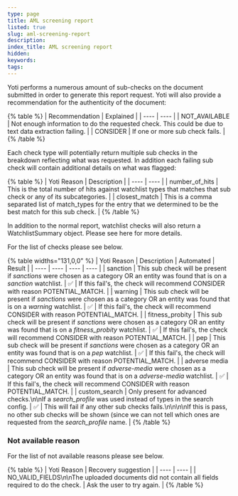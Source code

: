 ```yaml
---
type: page
title: AML screening report
listed: true
slug: aml-screening-report
description: 
index_title: AML screening report
hidden: 
keywords: 
tags: 
---
```


Yoti performs a numerous amount of sub-checks on the document submitted in order to generate this report request. Yoti will also provide a recommendation for the authenticity of the document:

{% table %}
| Recommendation | Explained | 
| ---- | ---- | 
| NOT_AVAILABLE | Not enough information to do the requested check. This could be due to text data extraction failing. | 
| CONSIDER | If one or more sub check fails. | 
{% /table %}

Each check type will potentially return multiple sub checks in the breakdown reflecting what was requested. In addition each failing sub check will contain additional details on what was flagged:

{% table %}
| Yoti Reason | Description | 
| ---- | ---- | 
| number_of_hits | This is the total number of hits against watchlist types that matches that sub check or any of its subcategories. | 
| closest_match | This is a comma separated list of match_types for the entry that we determined to be the best match for this sub check. | 
{% /table %}

In addition to the normal report, watchlist checks will also return a WatchlistSummary object. Please see here for more details.

For the list of checks please see below.

{% table widths="131,0,0" %}
| Yoti Reason | Description | Automated | Result | 
| ---- | ---- | ---- | ---- | 
| sanction | This sub check will be present if _sanctions_ were chosen as a category  OR an entity was found that is on a _sanction_ watchlist. | ✅ | If this fail's, the check will recommend CONSIDER with reason POTENTIAL_MATCH. | 
| warning | This sub check will be present if _sanctions_ were chosen as a category OR an entity was found that is on a _warning_ watchlist. | ✅ | If this fail's, the check will recommend CONSIDER with reason POTENTIAL_MATCH. | 
| fitness_probity | This sub check will be present if _sanctions_ were chosen as a category OR an entity was found that is on a _fitness_probity_ watchlist. | ✅ | If this fail's, the check will recommend CONSIDER with reason POTENTIAL_MATCH. | 
| pep | This sub check will be present if _sanctions_ were chosen as a category OR an entity was found that is on a _pep_ watchlist. | ✅ | If this fail's, the check will recommend CONSIDER with reason POTENTIAL_MATCH. | 
| adverse media | This sub check will be present if _adverse-media_ were chosen as a category OR an entity was found that is on a _adverse-media_ watchlist. | ✅ | If this fail's, the check will recommend CONSIDER with reason POTENTIAL_MATCH. | 
| custom_search | Only present for advanced checks.\n\nIf a _search_profile_ was used instead of types in the search config. | ✅ | This will fail if any other sub checks fails.\n\n\n\nIf this is pass, no other sub checks will be shown (since we can not tell which ones are requested from the _search_profile_ name. | 
{% /table %}

### Not available reason

For the list of not available reasons please see below.

{% table %}
| Yoti Reason | Recovery suggestion | 
| ---- | ---- | 
| NO_VALID_FIELDS\n\nThe uploaded documents did not contain all fields required to do the check. | Ask the user to try again. | 
{% /table %}

##